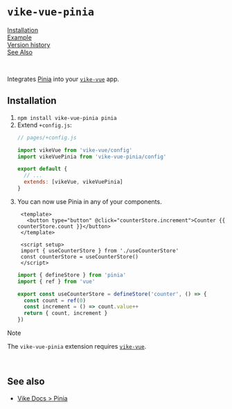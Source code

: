# `vike-vue-pinia`

[Installation](#installation)  
[Example](https://github.com/vikejs/vike-vue/tree/main/examples/vue-pinia)  
[Version history](https://github.com/vikejs/vike-vue/blob/main/packages/vike-vue-pinia/CHANGELOG.md)  
[See Also](#see-also)  

<br/>

Integrates [Pinia](https://pinia.vuejs.org) into your [`vike-vue`](https://vike.dev/vike-vue) app.


## Installation

1. `npm install vike-vue-pinia pinia`
2. Extend `+config.js`:
   ```js
   // pages/+config.js

   import vikeVue from 'vike-vue/config'
   import vikeVuePinia from 'vike-vue-pinia/config'

   export default {
     // ...
     extends: [vikeVue, vikeVuePinia]
   }
   ```
3. You can now use Pinia in any of your components.
   ```vue
    <template>
      <button type="button" @click="counterStore.increment">Counter {{ counterStore.count }}</button>
    </template>

    <script setup>
    import { useCounterStore } from './useCounterStore'
    const counterStore = useCounterStore()
    </script>
    ```
    ```js
    import { defineStore } from 'pinia'
    import { ref } from 'vue'

    export const useCounterStore = defineStore('counter', () => {
      const count = ref(0)
      const increment = () => count.value++
      return { count, increment }
    })
    ```

> [!NOTE]
> The `vike-vue-pinia` extension requires [`vike-vue`](https://vike.dev/vike-vue).

<br/>


## See also

- [Vike Docs > Pinia](https://vike.dev/pinia)
